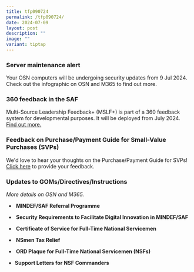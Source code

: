 ```yaml
---
title: tfp090724
permalink: /tfp090724/
date: 2024-07-09
layout: post
description: ""
image: ""
variant: tiptap
---
```

<h3>Server maintenance alert</h3>
<p>Your OSN computers will be undergoing security updates from 9 Jul 2024.
Check out the infographic on OSN and M365 to find out more.</p>
<h3>360 feedback in the SAF</h3>
<p>Multi-Source Leadership Feedback+ (MSLF+) is part of a 360 feedback system
for developmental purposes. It will be deployed from July 2024. <a href="https://go.gov.sg/mslf-d3" class="text-entity-link" rel="noopener noreferrer" target="_blank">Find out more.</a>
</p>
<h3><strong>Feedback on Purchase/Payment Guide for Small-Value Purchases (SVPs)</strong></h3>
<p>We'd love to hear your thoughts on the Purchase/Payment Guide for SVPs!
<a href="https://go.gov.sg/svp-purchase-payment-guide-survey" class="text-entity-link" rel="noopener noreferrer" target="_blank">Click here</a>&nbsp;to provide your feedback.</p>
<h3><strong>Updates to GOMs/Directives/Instructions</strong></h3>
<p><em>More details on OSN and M365.</em>
</p>
<ul data-tight="true" class="tight">
<li>
<p><strong>&nbsp;MINDEF/SAF Referral Programme</strong>
</p>
</li>
<li>
<p><strong>&nbsp;Security Requirements to Facilitate Digital Innovation in MINDEF/SAF </strong>
</p>
</li>
<li>
<p><strong>&nbsp;Certificate of Service for Full-Time National Servicemen</strong>
</p>
</li>
<li>
<p><strong>&nbsp;NSmen Tax Relief</strong>
</p>
</li>
<li>
<p><strong>&nbsp;ORD Plaque for Full-Time National Servicemen (NSFs)</strong>
</p>
</li>
<li>
<p><strong>Support Letters for NSF Commanders</strong>
</p>
</li>
</ul>
<p></p>
<p></p>
<p></p>
<p></p>